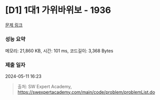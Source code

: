 # [D1] 1대1 가위바위보 - 1936 

[문제 링크](https://swexpertacademy.com/main/code/problem/problemDetail.do?contestProbId=AV5PjKXKALcDFAUq) 

### 성능 요약

메모리: 21,860 KB, 시간: 101 ms, 코드길이: 3,368 Bytes

### 제출 일자

2024-05-11 16:23



> 출처: SW Expert Academy, https://swexpertacademy.com/main/code/problem/problemList.do